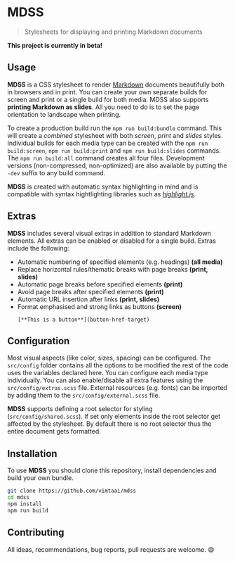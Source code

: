# MDSS

> Stylesheets for displaying and printing Markdown documents

**This project is currently in beta!**

## Usage

**MDSS** is a CSS stylesheet to render [Markdown](https://en.wikipedia.org/wiki/Markdown) documents beautifully both in browsers and in print. You can create your own separate builds for screen and print or a single build for both media. MDSS also supports **printing Markdown as slides**. All you need to do is to set the page orientation to landscape when printing.

To create a production build run the `npm run build:bundle` command. This will create a *combined* stylesheet with both *screen*, *print* and *slides* styles. Individual builds for each media type can be created with the `npm run build:screen`, `npm run build:print` and `npm run build:slides` commands. The `npm run build:all` command creates all four files. Development versions (non-compressed, non-optimized) are also available by putting the `-dev` suffix to any build command.

**MDSS** is created with automatic syntax highlighting in mind and is compatible with syntax hightlighting libraries such as *[highlight.js](https://highlightjs.org/)*.

## Extras

**MDSS** includes several visual extras in addition to standard Markdown elements. All extras can be enabled or disabled for a single build. Extras include the following:

- Automatic numbering of specified elements (e.g. headings) **(all media)**
- Replace horizontal rules/thematic breaks with page breaks **(print, slides)**
- Automatic page breaks before specified elements **(print)**
- Avoid page breaks after specified elements **(print)**
- Automatic URL insertion after links **(print, slides)**
- Format emphasised and strong links as buttons **(screen)**
  ```
  [**This is a button**](button-href-target)
  ```

## Configuration

Most visual aspects (like color, sizes, spacing) can be configured. The `src/config` folder contains all the options to be modified the rest of the code uses the variables declared here. You can configure each media type individually. You can also enable/disable all extra features using the `src/config/extras.scss` file. External resources (e.g. fonts) can be imported by adding them to the `src/config/external.scss` file.

**MDSS** supports defining a root selector for styling (`src/config/shared.scss`). If set only elements inside the root selector get affected by the stylesheet. By default there is no root selector thus the entire document gets formatted.

## Installation

To use **MDSS** you should clone this repository, install dependencies and build your own bundle.

```bash
git clone https://github.com/vimtaai/mdss
cd mdss
npm install
npm run build
```

## Contributing

All ideas, recommendations, bug reports, pull requests are welcome. :smile:
